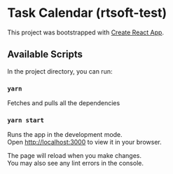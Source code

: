 # Task Calendar (rtsoft-test)

This project was bootstrapped with [Create React App](https://github.com/facebook/create-react-app).

## Available Scripts

In the project directory, you can run:

### `yarn`
Fetches and pulls all the dependencies


### `yarn start`

Runs the app in the development mode.\
Open [http://localhost:3000](http://localhost:3000) to view it in your browser.

The page will reload when you make changes.\
You may also see any lint errors in the console.


